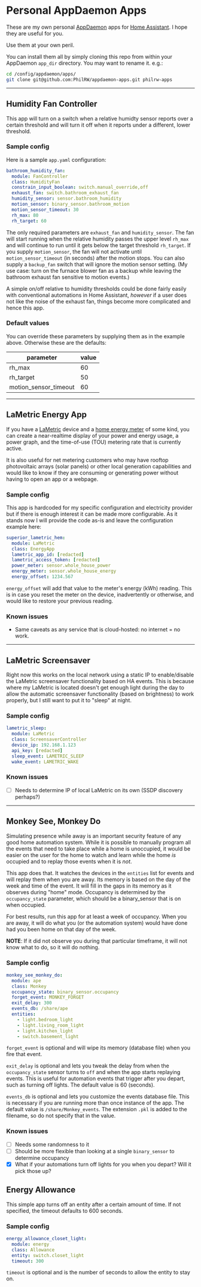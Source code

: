 # Personal AppDaemon Apps

These are my own personal [AppDaemon](http://appdaemon.readthedocs.io/en/stable/) apps for [Home Assistant](https://home-assistant.io/). I hope they are useful for you.

Use them at your own peril.

You can install them all by simply cloning this repo from within your AppDaemon `app_dir` directory. You may want to rename it. e.g.:

``` bash
cd /config/appdaemon/apps/
git clone git@github.com:PhilRW/appdaemon-apps.git philrw-apps
```

------

## Humidity Fan Controller

This app will turn on a switch when a relative humidty sensor reports over a certain threshold and will turn it off when it reports under a different, lower threshold.

### Sample config

Here is a sample `app.yaml` configuration:

``` yaml
bathroom_humidity_fan:
  module: FanController
  class: HumidityFan
  constrain_input_boolean: switch.manual_override,off
  exhaust_fan: switch.bathroom_exhaust_fan
  humidity_sensor: sensor.bathroom_humidity
  motion_sensor: binary_sensor.bathroom_motion
  motion_sensor_timeout: 30
  rh_max: 80
  rh_target: 60
```

The only required parameters are `exhaust_fan` and `humidity_sensor`. The fan will start running when the relative humidity passes the upper level `rh_max` and will continue to run until it gets below the target threshold `rh_target`. If you supply `motion_sensor`, the fan will not activate until `motion_sensor_timeout` (in seconds) after the motion stops. You can also supply a `backup_fan` switch that will ignore the motion sensor setting. (My use case: turn on the furnace blower fan as a backup while leaving the bathroom exhaust fan sensitive to motion events.)

A simple on/off relative to humidity thresholds could be done fairly easily with conventional automations in Home Assistant, *however* if a user does not like the noise of the exhaust fan, things become more complicated and hence this app.

### Default values

You can override these parameters by supplying them as in the example above. Otherwise these are the defaults:

| parameter             | value |
| --------------------- | ----- |
| rh_max                | 60    |
| rh_target             | 50    |
| motion_sensor_timeout | 60    |

------

## LaMetric Energy App

If you have a [LaMetric](https://lametric.com/) device and a [home energy meter](https://aeotec.com/z-wave-home-energy-measure) of some kind, you can create a near-realtime display of your power and energy usage, a power graph, and the time-of-use (TOU) metering rate that is currently active.

It is also useful for net metering customers who may have rooftop photovoltaic arrays (solar panels) or other local generation capabilities and would like to know if they are consuming or generating power without having to open an app or a webpage.

### Sample config

This app is hardcoded for my specific configuration and electricity provider but if there is enough interest it can be made more configurable. As it stands now I will provide the code as-is and leave the configuration example here:

```yaml
superior_lametric_hem:
  module: LaMetric
  class: EnergyApp
  lametric_app_id: [redacted]
  lametric_access_token: [redacted]
  power_meter: sensor.whole_house_power
  energy_meter: sensor.whole_house_energy
  energy_offset: 1234.567
```

`energy_offset` will add that value to the meter's energy (kWh) reading. This is in case you reset the meter on the device, inadvertently or otherwise, and would like to restore your previous reading.

### Known issues

- Same caveats as any service that is cloud-hosted: no internet = no work.

------

## LaMetric Screensaver

Right now this works on the local network using a static IP to enable/disable the LaMetric screensaver functionality based on HA events. This is because where my LaMetric is located doesn't get enough light during the day to allow the automatic screensaver functionality (based on brightness) to work properly, but I still want to put it to "sleep" at night.

### Sample config

```yaml
lametric_sleep:
  module: LaMetric
  class: ScreensaverController
  device_ip: 192.168.1.123
  api_key: [redacted]
  sleep_event: LAMETRIC_SLEEP
  wake_event: LAMETRIC_WAKE
```

### Known issues

- [ ] Needs to determine IP of local LaMetric on its own (SSDP discovery perhaps?)


------

## Monkey See, Monkey Do

Simulating presence while away is an important security feature of any good home automation system. While it is possible to manually program all the events that need to take place while a home is unoccupied, it would be easier on the user for the home to watch and learn while the home _is_ occupied and to replay those events when it is *not*.

This app does that. It watches the devices in the `entities` list for events and will replay them when you are away. Its memory is based on the day of the week and time of the event. It will fill in the gaps in its memory as it observes during "home" mode. Occupancy is determined by the `occupancy_state` parameter, which should be a binary_sensor that is on when occupied.

For best results, run this app for at least a week of occupancy. When you are away, it will do what you (or the automation system) would have done had you been home on that day of the week.

**NOTE**: If it did not observe you during that particular timeframe, it will not know what to do, so it will do nothing.

### Sample config

```yaml
monkey_see_monkey_do:
  module: ape
  class: Monkey
  occupancy_state: binary_sensor.occupancy
  forget_event: MONKEY_FORGET
  exit_delay: 300
  events_db: /share/ape
  entities:
    - light.bedroom_light
    - light.living_room_light
    - light.kitchen_light
    - switch.basement_light
```

`forget_event` is optional and will wipe its memory (database file) when you fire that event.

`exit_delay` is optional and lets you tweak the delay from when the `occupancy_state` sensor turns to `off` and when the app starts replaying events. This is useful for automation events that trigger after you depart, such as turning off lights. The default value is 60 (seconds).

`events_db` is optional and lets you customize the events database file. This is necessary if you are running more than once instance of the app. The default value is `/share/Monkey_events`. The extension `.pkl` is added to the filename, so do not specify that in the value.

### Known issues

- [ ] Needs some randomness to it
- [ ] Should be more flexible than looking at a single `binary_sensor` to determine occupancy
- [x] What if your automations turn off lights for you when you depart? Will it pick those up?

## Energy Allowance

This simple app turns off an entity after a certain amount of time. If not specified, the timeout defaults to 600 seconds.

### Sample config

```yaml
energy_allowance_closet_light:
  module: energy
  class: Allowance
  entity: switch.closet_light
  timeout: 300
```

`timeout` is optional and is the number of seconds to allow the entity to stay on.
